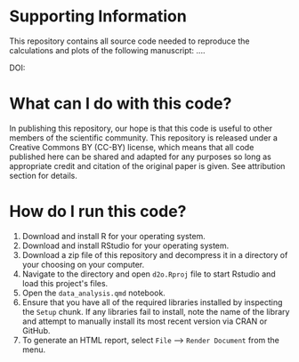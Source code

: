 # Supporting Information

This repository contains all source code needed to reproduce the calculations and plots of the following manuscript: ....

DOI:

# What can I do with this code?

In publishing this repository, our hope is that this code is useful to other members of the scientific community. This repository is released under a Creative Commons BY (CC-BY) license, which means that all code published here can be shared and adapted for any purposes so long as appropriate credit and citation of the original paper is given. See attribution section for details.

# How do I run this code?

1. Download and install R for your operating system.
2. Download and install RStudio for your operating system.
3. Download a zip file of this repository and decompress it in a directory of your choosing on your computer.
4. Navigate to the directory and open `d2o.Rproj` file to start Rstudio and load this project's files.
5. Open the `data_analysis.qmd` notebook. 
6. Ensure that you have all of the required libraries installed by inspecting the `Setup` chunk. If any libraries fail to install, note the name of the library and attempt to manually install its most recent version via CRAN or GitHub.
7. To generate an HTML report, select `File` --> `Render Document` from the menu.
